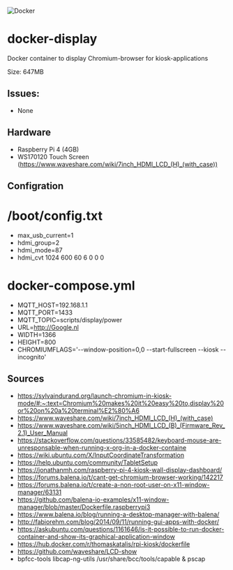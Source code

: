![Docker](https://github.com/Kipjr/docker-display/workflows/Docker/badge.svg)
# docker-display
Docker container to display Chromium-browser for kiosk-applications

Size:  647MB

## Issues:

- None

## Hardware
- Raspberry Pi 4 (4GB)
- WS170120 Touch Screen (https://www.waveshare.com/wiki/7inch_HDMI_LCD_(H)_(with_case))

## Configration

# /boot/config.txt

- max_usb_current=1
- hdmi_group=2
- hdmi_mode=87
- hdmi_cvt 1024 600 60 6 0 0 0

# docker-compose.yml

- MQTT_HOST=192.168.1.1
- MQTT_PORT=1433
- MQTT_TOPIC=scripts/display/power
- URL=http://Google.nl
- WIDTH=1366
- HEIGHT=800
- CHROMIUMFLAGS='--window-position=0,0 --start-fullscreen --kiosk --incognito'

## Sources


- https://sylvaindurand.org/launch-chromium-in-kiosk-mode/#:~:text=Chromium%20makes%20it%20easy%20to,display%20or%20on%20a%20terminal%E2%80%A6
- https://www.waveshare.com/wiki/7inch_HDMI_LCD_(H)_(with_case)
- https://www.waveshare.com/wiki/5inch_HDMI_LCD_(B)_(Firmware_Rev_2.1)_User_Manual
- https://stackoverflow.com/questions/33585482/keyboard-mouse-are-unresponsable-when-running-x-org-in-a-docker-containe
- https://wiki.ubuntu.com/X/InputCoordinateTransformation
- https://help.ubuntu.com/community/TabletSetup
- https://jonathanmh.com/raspberry-pi-4-kiosk-wall-display-dashboard/
- https://forums.balena.io/t/cant-get-chromium-browser-working/142217
- https://forums.balena.io/t/create-a-non-root-user-on-x11-window-manager/63131 
- https://github.com/balena-io-examples/x11-window-manager/blob/master/Dockerfile.raspberrypi3
- https://www.balena.io/blog/running-a-desktop-manager-with-balena/
- http://fabiorehm.com/blog/2014/09/11/running-gui-apps-with-docker/
- https://askubuntu.com/questions/1161646/is-it-possible-to-run-docker-container-and-show-its-graphical-application-window
- https://hub.docker.com/r/thomaskatalis/rpi-kiosk/dockerfile
- https://github.com/waveshare/LCD-show
- bpfcc-tools libcap-ng-utils  /usr/share/bcc/tools/capable & pscap
  
